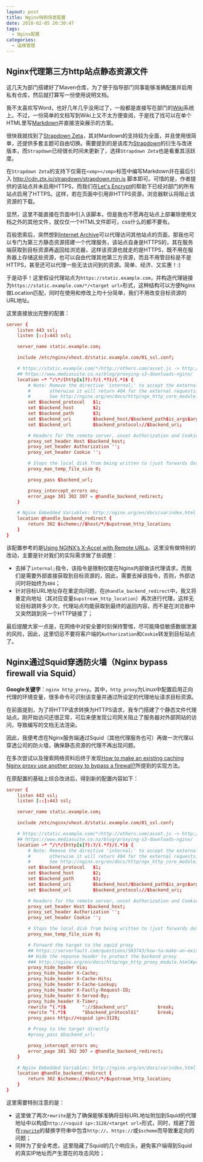 ```yaml
---
layout: post
title: Nginx特例场景配置
date: 2018-02-05 20:30:47
tags:
  - Nginx配置
categories:
  - 运维管理
---
```


## Nginx代理第三方http站点静态资源文件

这几天为部门搭建好了Maven仓库，为了便于指导部门同事能够准确配置并启用私有仓库，然后就打算写一份使用说明文档。

我不太喜欢写Word，也好几年几乎没用过了，一般都是直接写在部门的[Wiki](https://www.mediawiki.org/)系统上。不过，一份简单的文档写到Wiki上又不太方便查阅，于是找了找可以在单个HTML里写[Markdown](https://en.wikipedia.org/wiki/Markdown)并直接渲染展示的方案。

很快我就找到了[Strapdown Zeta](https://github.com/chaitin/strapdown-zeta)，其对Mardown的支持较为全面，并且使用很简单，还提供多套主题可自由切换。需要提到的是该库为[Strapdown](https://github.com/arturadib/strapdown)的衍生与改进版本，而`Strapdown`已经很长时间未更新了，选择`Strapdown Zeta`也是看重其活跃度。

在`Strapdown Zeta`的支持下仅需在`<xmp></xmp>`标签中编写Markdown并在最后引入 http://cdn.ztx.io/strapdown/strapdown.min.js 脚本即可。可惜的是，作者提供的该站点并未启用HTTPS，而我们在[Let's Encrypt](https://letsencrypt.org/)的帮助下已经对部门的所有站点启用了HTTPS。这样，若在页面中引用非HTTPS资源，浏览器默认将阻止该资源的下载。

显然，这里不能直接在页面中引入该脚本，但是我也不愿再在站点上部署除使用文档之外的其他文件，就仅仅一个HTML文件即可，css什么的都不要有。

百般思索后，突然想到[Internet Archive](https://archive.org/)可以代理访问其他站点的页面，那我也可以专门为第三方静态资源搭建一个代理服务，该站点自身是HTTPS的，其在服务端获取到目标资源再返回给浏览器，这样该资源也就走的是HTTPS，既不用在服务器上存储这些资源，也可以自由代理其他第三方资源，而且不用管目标是不是HTTPS，甚至还可以代理一些无法访问到的资源。简单、经济、又实惠！:)

于是动手！这里假设代理站点为`https://static.example.com`，并构造代理链接为`https://static.example.com/*/<target url>`形式，这种结构可以方便Nginx做Location匹配，同时在使用和修改上均十分简单，我们不用改变目标资源的URL地址。

这里直接放出完整的配置：
```conf
server {
    listen 443 ssl;
    listen [::]:443 ssl;

    server_name static.example.com;

    include /etc/nginx/vhost.d/static.example.com/01_ssl.conf;

    # https://static.example.com/*/http://others.com/asset.js -> http://others.com/asset.js
    ## https://www.mediasuite.co.nz/blog/proxying-s3-downloads-nginx/
    location ~* ^/\*/(http[s]?):?/(.*?)/(.*)$ {
        # Note: Remove the directive 'internal;' to accept the external requests,
        #       otherwise it will return 404 for the external requests.
        #       See http://nginx.org/en/docs/http/ngx_http_core_module.html#internal
        set $backend_protocol   $1;
        set $backend_host       $2;
        set $backend_path       $3;
        set $backend_uri        $backend_host/$backend_path$is_args$args;
        set $backend_url        $backend_protocol://$backend_uri;

        # Headers for the remote server, unset Authorization and Cookie for security reasons.
        proxy_set_header Host $backend_host;
        proxy_set_header Authorization '';
        proxy_set_header Cookie '';

        # Stops the local disk from being written to (just forwards data through)
        proxy_max_temp_file_size 0;

        proxy_pass $backend_url;

        proxy_intercept_errors on;
        error_page 301 302 307 = @handle_backend_redirect;
    }

    # Nginx Embedded Variables: http://nginx.org/en/docs/varindex.html
    location @handle_backend_redirect {
        return 302 $scheme://$host/*/$upstream_http_location;
    }
}
```

该配置参考的是[Using NGINX’s X-Accel with Remote URLs](https://www.mediasuite.co.nz/blog/proxying-s3-downloads-nginx/)。这里没有做特别的改动，主要是针对我们的实际需求做了些调整：
- 去掉了`internal;`指令，该指令是限制仅能在Nginx内部做该代理请求，而我们是需要外部直接获取到目标资源的，因此，需要去掉该指令，否则，外部访问时将始终为`404`；
- 针对目标URL地址存在重定向问题，在`@handle_backend_redirect`中，我又将重定向地址（其对应变量`$upstream_http_location`）再次进行代理，这样无论目标跳转多少次，代理站点均能获取到最终的返回内容，而不是在浏览器中又突然跳到另一个HTTP链接了；

最后提醒大家一点是，在网络中对安全要时刻保持警惕，尽可能降低敏感数据泄漏的风险，因此，这里切忌不要将客户端的`Authorization`和`Cookie`转发到目标站点了。

## Nginx通过Squid穿透防火墙（Nginx bypass firewall via Squid）

**Google关键字**：`nginx http_proxy`。其中，`http_proxy`为Linux中配置启用正向代理的环境变量，很多命令可识别该变量并通过所设定的代理地址请求目标资源。

在前面提到，为了将HTTP请求转换为HTTPS请求，我专门搭建了个静态文件代理站点。刚开始访问还很正常，可后来便发现公司网关阻止了服务器对外部网站的访问，导致编写的文档无法渲染。

因此，我便考虑在Nginx服务端通过Squid（其他代理服务也可）再做一次代理以穿透公司的防火墙，确保静态资源的代理不再出现问题。

在多次尝试以及搜索网络资料后终于发现[How to make an existing caching Nginx proxy use another proxy to bypass a firewall?](https://serverfault.com/questions/583743/how-to-make-an-existing-caching-nginx-proxy-use-another-proxy-to-bypass-a-firewa#683955)所提到的实现方法。

在原配置的基础上综合改进后，得到新的配置内容如下：
```conf
server {
    listen 443 ssl;
    listen [::]:443 ssl;

    server_name static.example.com;

    include /etc/nginx/vhost.d/static.example.com/01_ssl.conf;

    # https://static.example.com/*/http://others.com/asset.js -> http://others.com/asset.js
    ## https://www.mediasuite.co.nz/blog/proxying-s3-downloads-nginx/
    location ~* ^/\*/(http[s]?):?/(.*?)/(.*)$ {
        # Note: Remove the directive 'internal;' to accept the external requests,
        #       otherwise it will return 404 for the external requests.
        #       See http://nginx.org/en/docs/http/ngx_http_core_module.html#internal
        set $backend_protocol   $1;
        set $backend_host       $2;
        set $backend_path       $3;
        set $backend_uri        $backend_host/$backend_path$is_args$args;
        set $backend_url        $backend_protocol://$backend_uri;

        # Headers for the remote server, unset Authorization and Cookie for security reasons.
        proxy_set_header Host $backend_host;
        proxy_set_header Authorization '';
        proxy_set_header Cookie '';

        # Stops the local disk from being written to (just forwards data through)
        proxy_max_temp_file_size 0;

        # Forward the target to the squid proxy
        ## https://serverfault.com/questions/583743/how-to-make-an-existing-caching-nginx-proxy-use-another-proxy-to-bypass-a-firewa#683955
        ## Hide the reponse header to protect the backend proxy
        ### http://nginx.org/en/docs/http/ngx_http_proxy_module.html#proxy_hide_header
        proxy_hide_header Via;
        proxy_hide_header X-Cache;
        proxy_hide_header X-Cache-Hits;
        proxy_hide_header X-Cache-Lookup;
        proxy_hide_header X-Fastly-Request-ID;
        proxy_hide_header X-Served-By;
        proxy_hide_header X-Timer;
        rewrite ^(.*)$      "://$backend_uri"           break;
        rewrite ^(.*)$      "$backend_protocol$1"       break;
        proxy_pass http://<squid ip>:3128;

        # Proxy to the target directly
        #proxy_pass $backend_url;

        proxy_intercept_errors on;
        error_page 301 302 307 = @handle_backend_redirect;
    }

    # Nginx Embedded Variables: http://nginx.org/en/docs/varindex.html
    location @handle_backend_redirect {
        return 302 $scheme://$host/*/$upstream_http_location;
    }
}
```

这里需要特别注意的是：
- 这里做了两次`rewrite`是为了确保能够准确将目标URL地址附加到Squid的代理地址中以构成`http://<squid ip>:3128/<target url>`形式，同时，规避了因在[`rewrite`](http://nginx.org/en/docs/http/ngx_http_rewrite_module.html#rewrite)的替换字符串中包含`http://`、`https://`或`$scheme`而导致重定向的问题；
- 同样为了安全考虑，这里隐藏了Squid的几个响应头，避免客户端得到Squid的真实IP地址而产生潜在的攻击风险；
